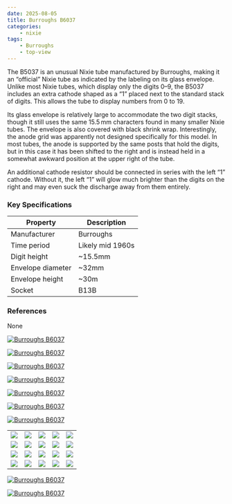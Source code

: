```yaml
---
date: 2025-08-05
title: Burroughs B6037
categories:
    - nixie
tags:
    - Burroughs
    - top-view
---
```


The B5037 is an unusual Nixie tube manufactured by Burroughs, making it an “official” Nixie tube as indicated by the labeling on its glass envelope. Unlike most Nixie tubes, which display only the digits 0–9, the B5037 includes an extra cathode shaped as a “1” placed next to the standard stack of digits. This allows the tube to display numbers from 0 to 19.

Its glass envelope is relatively large to accommodate the two digit stacks, though it still uses the same 15.5 mm characters found in many smaller Nixie tubes. The envelope is also covered with black shrink wrap. Interestingly, the anode grid was apparently not designed specifically for this model. In most tubes, the anode is supported by the same posts that hold the digits, but in this case it has been shifted to the right and is instead held in a somewhat awkward position at the upper right of the tube.

An additional cathode resistor should be connected in series with the left “1” cathode. Without it, the left “1” will glow much brighter than the digits on the right and may even suck the discharge away from them entirely.

### Key Specifications

| Property          | Description      |
|-------------------|------------------|
| Manufacturer      | Burroughs        |
| Time period       | Likely mid 1960s |
| Digit height      | ~15.5mm          |
| Envelope diameter | ~32mm            |
| Envelope height   | ~30m             |
| Socket            | B13B             |

### References

None

[![Burroughs B6037](assets/1.jpg)](assets/1.jpg)

[![Burroughs B6037](assets/2.jpg)](assets/2.jpg)

[![Burroughs B6037](assets/3.jpg)](assets/3.jpg)

[![Burroughs B6037](assets/4.jpg)](assets/4.jpg)

[![Burroughs B6037](assets/5.jpg)](assets/5.jpg)

[![Burroughs B6037](assets/6.jpg)](assets/6.jpg)

[![Burroughs B6037](assets/7.jpg)](assets/7.jpg)

<table>
    <tr>
        <td>
            <a href="assets/8.jpg">
                <img src="assets/8.jpg">
            </a>
        </td>
        <td>
            <a href="assets/9.jpg">
                <img src="assets/9.jpg">
            </a>
        </td>
        <td>
            <a href="assets/10.jpg">
                <img src="assets/10.jpg">
            </a>
        </td>
         <td>
            <a href="assets/11.jpg">
                <img src="assets/11.jpg">
            </a>
        </td>
        <td>
            <a href="assets/12.jpg">
                <img src="assets/12.jpg">
            </a>
        </td>
    </tr>
    <tr>
        <td>
            <a href="assets/13.jpg">
                <img src="assets/13.jpg">
            </a>
        </td>
        <td>
            <a href="assets/14.jpg">
                <img src="assets/14.jpg">
            </a>
        </td>
        <td>
            <a href="assets/15.jpg">
                <img src="assets/15.jpg">
            </a>
        </td>
         <td>
            <a href="assets/16.jpg">
                <img src="assets/16.jpg">
            </a>
        </td>
        <td>
            <a href="assets/17.jpg">
                <img src="assets/17.jpg">
            </a>
        </td>
    </tr>
        <tr>
        <td>
            <a href="assets/18.jpg">
                <img src="assets/18.jpg">
            </a>
        </td>
        <td>
            <a href="assets/19.jpg">
                <img src="assets/19.jpg">
            </a>
        </td>
        <td>
            <a href="assets/20.jpg">
                <img src="assets/20.jpg">
            </a>
        </td>
         <td>
            <a href="assets/21.jpg">
                <img src="assets/21.jpg">
            </a>
        </td>
        <td>
            <a href="assets/22.jpg">
                <img src="assets/22.jpg">
            </a>
        </td>
    </tr>
        <tr>
        <td>
            <a href="assets/23.jpg">
                <img src="assets/23.jpg">
            </a>
        </td>
        <td>
            <a href="assets/24.jpg">
                <img src="assets/24.jpg">
            </a>
        </td>
        <td>
            <a href="assets/25.jpg">
                <img src="assets/25.jpg">
            </a>
        </td>
         <td>
            <a href="assets/26.jpg">
                <img src="assets/26.jpg">
            </a>
        </td>
        <td>
            <a href="assets/27.jpg">
                <img src="assets/27.jpg">
            </a>
        </td>
    </tr>
</table>

[![Burroughs B6037](assets/28.jpg)](assets/28.jpg)

[![Burroughs B6037](assets/29.jpg)](assets/29.jpg)